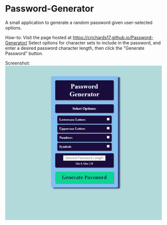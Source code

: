 # Password-Generator
A small application to generate a random password given user-selected options.

How-to:
Visit the page hosted at https://crichards17.github.io/Password-Generator/
Select options for character sets to include in the password, and enter a desired password character length, then click the "Generate Password" button.

Screenshot:
![portfolio demo](/assets/images/screenshot.PNG)
